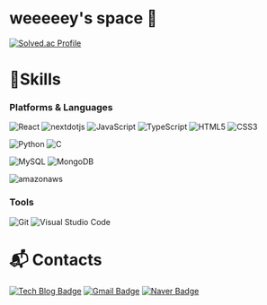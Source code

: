 # weeeeey's space 👋


[![Solved.ac Profile](http://mazassumnida.wtf/api/v2/generate_badge?boj=qser155)](https://solved.ac/qser155/)
# 💪Skills
### Platforms & Languages
![React](https://img.shields.io/badge/React-61DAFB.svg?&style=for-the-badge&logo=React&logoColor=white)
![nextdotjs](https://img.shields.io/badge/next.js-F7DF1E.svg?&style=for-the-badge&logo=nextdotjs&logoColor=white)
![JavaScript](https://img.shields.io/badge/JavaScript-F7DF1E.svg?&style=for-the-badge&logo=JavaScript&logoColor=white)
![TypeScript](https://img.shields.io/badge/TypeScript-3178C6.svg?&style=for-the-badge&logo=TypeScript&logoColor=white)
![HTML5](https://img.shields.io/badge/HTML5-E34F26.svg?&style=for-the-badge&logo=HTML5&logoColor=white)
![CSS3](https://img.shields.io/badge/CSS3-1572B6.svg?&style=for-the-badge&logo=CSS3&logoColor=white)

![Python](https://img.shields.io/badge/Python-3776AB.svg?&style=for-the-badge&logo=Python&logoColor=white)
![C](https://img.shields.io/badge/C-A8B9CC.svg?&style=for-the-badge&logo=C&logoColor=white)

![MySQL](https://img.shields.io/badge/MySQL-4479A1.svg?&style=for-the-badge&logo=MySQL&logoColor=white)
![MongoDB](https://img.shields.io/badge/MongoDB-47A248.svg?&style=for-the-badge&logo=MongoDB&logoColor=white)

![amazonaws](https://img.shields.io/badge/amazonaws-232F3E.svg?&style=for-the-badge&logo=amazonaws&logoColor=white)


### Tools
![Git](https://img.shields.io/badge/Git-F05032.svg?&style=for-the-badge&logo=Git&logoColor=white)
![Visual Studio Code](https://img.shields.io/badge/Visual%20Studio%20Code-007ACC.svg?&style=for-the-badge&logo=Visual%20Studio%20Code&logoColor=white)
 
# :mailbox_with_mail: Contacts
[![Tech Blog Badge](http://img.shields.io/badge/-Tech%20blog-black?style=flat-square&logo=Tistory&link=https://weeeeey.tistory.com//)](https://weeeeey.tistory.com//)
[![Gmail Badge](https://img.shields.io/badge/Gmail-d14836?style=flat-square&logo=Gmail&logoColor=white&link=mailto:youngjin144@gmail.com)](mailto:youngjin144@gmail.com)
[![Naver Badge](https://img.shields.io/badge/Naver-03C75A?style=flat-square&logo=Naver&logoColor=white&link=mailto:qser155@naver.com)](mailto:qser155@naver.com)
